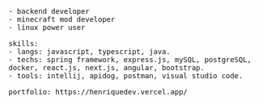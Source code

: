 <p>
  <samp>
      - backend developer<br>
      - minecraft mod developer<br>
      - linux power user<br><br>
      skills:<br>
        - langs: javascript, typescript, java.<br>
        - techs: spring framework, express.js, mySQL, postgreSQL, docker, react.js, next.js, angular, bootstrap.<br>
        - tools: intellij, apidog, postman, visual studio code.<br><br>
      portfolio: https://henriquedev.vercel.app/
  </samp>
</p>
